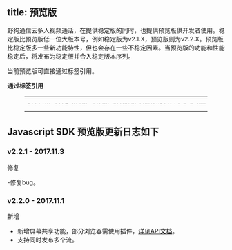 title: 预览版
---

野狗通信云多人视频通话，在提供稳定版的同时，也提供预览版供开发者使用。稳定版比预览版低一位大版本号，例如稳定版为v2.1.X，预览版则为v2.2.X。预览版比稳定版多一些新功能特性，但也会存在一些不稳定因素。当预览版的功能和性能稳定后，将发布为稳定版并合入稳定版本序列。

当前预览版可直接通过标签引用。

**通过标签引用**

<figure class="highlight html"><table style='line-height:0.1'><tbody><tr><td class="code"><pre><div class="line"><span class="tag">&lt;<span class="name">script</span> <span class="attr">src</span>=<span class="string">&quot;<span>ht</span>tps://cdn.wilddog.com/sdk/js/<span class="room_web_preview_v">2.0.0.beta</span>/wilddog-video-room.js&quot;</span>&gt;</span><span class="undefined"></span><span class="tag">&lt;/<span class="name">script</span>&gt;</span></div></pre></td></tr></tbody></table></figure>




## Javascript SDK 预览版更新日志如下

### v2.2.1 - 2017.11.3

<span class="changelog fix">修复</span>

-修复bug。

### v2.2.0 - 2017.11.1

<span class="changelog add">新增</span>

- 新增屏幕共享功能，部分浏览器需使用插件，[详见API文档](/conference/Web/api/wilddogVideoInitializer.html)。
- 支持同时发布多个流。
